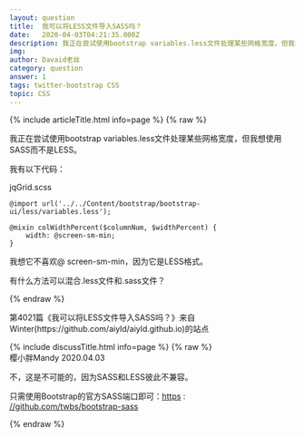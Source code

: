 ```yaml
---
layout: question
title:  我可以将LESS文件导入SASS吗？
date:   2020-04-03T04:21:35.000Z
description: 我正在尝试使用bootstrap variables.less文件处理某些网格宽度，但我想使用SASS而不是LESS。我有以下代码：jqGrid....
img: 
author: Davaid老丝
category: question
answer: 1
tags: twitter-bootstrap CSS
topic: CSS
---
```

<div class="article-root">
  <div class="article">
    {% include articleTitle.html info=page %}
    {% raw %}
    <div class="article-content"><p><font style="vertical-align: inherit;"><font style="vertical-align: inherit;">我正在尝试使用bootstrap variables.less文件处理某些网格宽度，但我想使用SASS而不是LESS。</font></font></p>

<p><font style="vertical-align: inherit;"><font style="vertical-align: inherit;">我有以下代码：</font></font></p>

<p><font style="vertical-align: inherit;"><font style="vertical-align: inherit;">jqGrid.scss</font></font></p>

<pre><code>@import url('../../Content/bootstrap/bootstrap-ui/less/variables.less');<font></font>
<font></font>
@mixin colWidthPercent($columnNum, $widthPercent) {<font></font>
    width: @screen-sm-min;<font></font>
}<font></font>
</code></pre>

<p><font style="vertical-align: inherit;"><font style="vertical-align: inherit;">我想它不喜欢@ screen-sm-min，因为它是LESS格式。  </font></font></p>

<p><font style="vertical-align: inherit;"><font style="vertical-align: inherit;">有什么方法可以混合.less文件和.sass文件？</font></font></p></div>
    {% endraw %}
  </div>
  <p class="winter_mark">第4021篇《我可以将LESS文件导入SASS吗？》来自Winter(https://github.com/aiyld/aiyld.github.io)的站点</p>
  <div class="discuss-wrapper">
    {% include discussTitle.html info=page %}
    {% raw %}
    <div class="discuss-list">
    <div class="discuss-item">
        <div class="discuss-parent">
          <div class="discuss-meta">
            <span class="discuss-user">樱小胖Mandy</span>
            <span class="discuss-time">2020.04.03</span>
          </div>
          <div class="discuss-comment"><p><font style="vertical-align: inherit;"><font style="vertical-align: inherit;">不，这是不可能的，因为SASS和LESS彼此不兼容。</font></font></p>

<p><font style="vertical-align: inherit;"><font style="vertical-align: inherit;">只需使用Bootstrap的官方SASS端口即可：</font><a href="https://github.com/twbs/bootstrap-sass" rel="noreferrer"><font style="vertical-align: inherit;">https</font></a><font style="vertical-align: inherit;"> : </font></font><a href="https://github.com/twbs/bootstrap-sass" rel="noreferrer"><font style="vertical-align: inherit;"><font style="vertical-align: inherit;">//github.com/twbs/bootstrap-sass</font></font></a></p></div>
        </div></div>
    </div>
    {% endraw %}
  </div>
<div>

